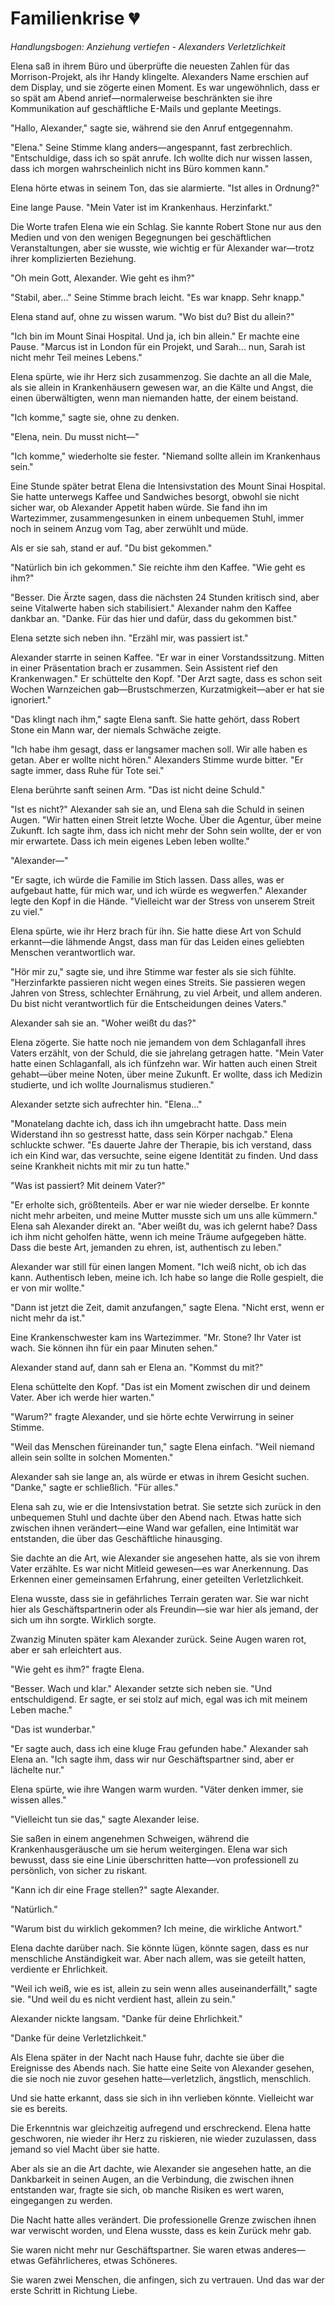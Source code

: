 # Familienkrise 💔

*Handlungsbogen: Anziehung vertiefen - Alexanders Verletzlichkeit*

Elena saß in ihrem Büro und überprüfte die neuesten Zahlen für das Morrison-Projekt, als ihr Handy klingelte. Alexanders Name erschien auf dem Display, und sie zögerte einen Moment. Es war ungewöhnlich, dass er so spät am Abend anrief—normalerweise beschränkten sie ihre Kommunikation auf geschäftliche E-Mails und geplante Meetings.

"Hallo, Alexander," sagte sie, während sie den Anruf entgegennahm.

"Elena." Seine Stimme klang anders—angespannt, fast zerbrechlich. "Entschuldige, dass ich so spät anrufe. Ich wollte dich nur wissen lassen, dass ich morgen wahrscheinlich nicht ins Büro kommen kann."

Elena hörte etwas in seinem Ton, das sie alarmierte. "Ist alles in Ordnung?"

Eine lange Pause. "Mein Vater ist im Krankenhaus. Herzinfarkt."

Die Worte trafen Elena wie ein Schlag. Sie kannte Robert Stone nur aus den Medien und von den wenigen Begegnungen bei geschäftlichen Veranstaltungen, aber sie wusste, wie wichtig er für Alexander war—trotz ihrer komplizierten Beziehung.

"Oh mein Gott, Alexander. Wie geht es ihm?"

"Stabil, aber..." Seine Stimme brach leicht. "Es war knapp. Sehr knapp."

Elena stand auf, ohne zu wissen warum. "Wo bist du? Bist du allein?"

"Ich bin im Mount Sinai Hospital. Und ja, ich bin allein." Er machte eine Pause. "Marcus ist in London für ein Projekt, und Sarah... nun, Sarah ist nicht mehr Teil meines Lebens."

Elena spürte, wie ihr Herz sich zusammenzog. Sie dachte an all die Male, als sie allein in Krankenhäusern gewesen war, an die Kälte und Angst, die einen überwältigten, wenn man niemanden hatte, der einem beistand.

"Ich komme," sagte sie, ohne zu denken.

"Elena, nein. Du musst nicht—"

"Ich komme," wiederholte sie fester. "Niemand sollte allein im Krankenhaus sein."

Eine Stunde später betrat Elena die Intensivstation des Mount Sinai Hospital. Sie hatte unterwegs Kaffee und Sandwiches besorgt, obwohl sie nicht sicher war, ob Alexander Appetit haben würde. Sie fand ihn im Wartezimmer, zusammengesunken in einem unbequemen Stuhl, immer noch in seinem Anzug vom Tag, aber zerwühlt und müde.

Als er sie sah, stand er auf. "Du bist gekommen."

"Natürlich bin ich gekommen." Sie reichte ihm den Kaffee. "Wie geht es ihm?"

"Besser. Die Ärzte sagen, dass die nächsten 24 Stunden kritisch sind, aber seine Vitalwerte haben sich stabilisiert." Alexander nahm den Kaffee dankbar an. "Danke. Für das hier und dafür, dass du gekommen bist."

Elena setzte sich neben ihn. "Erzähl mir, was passiert ist."

Alexander starrte in seinen Kaffee. "Er war in einer Vorstandssitzung. Mitten in einer Präsentation brach er zusammen. Sein Assistent rief den Krankenwagen." Er schüttelte den Kopf. "Der Arzt sagte, dass es schon seit Wochen Warnzeichen gab—Brustschmerzen, Kurzatmigkeit—aber er hat sie ignoriert."

"Das klingt nach ihm," sagte Elena sanft. Sie hatte gehört, dass Robert Stone ein Mann war, der niemals Schwäche zeigte.

"Ich habe ihm gesagt, dass er langsamer machen soll. Wir alle haben es getan. Aber er wollte nicht hören." Alexanders Stimme wurde bitter. "Er sagte immer, dass Ruhe für Tote sei."

Elena berührte sanft seinen Arm. "Das ist nicht deine Schuld."

"Ist es nicht?" Alexander sah sie an, und Elena sah die Schuld in seinen Augen. "Wir hatten einen Streit letzte Woche. Über die Agentur, über meine Zukunft. Ich sagte ihm, dass ich nicht mehr der Sohn sein wollte, der er von mir erwartete. Dass ich mein eigenes Leben leben wollte."

"Alexander—"

"Er sagte, ich würde die Familie im Stich lassen. Dass alles, was er aufgebaut hatte, für mich war, und ich würde es wegwerfen." Alexander legte den Kopf in die Hände. "Vielleicht war der Stress von unserem Streit zu viel."

Elena spürte, wie ihr Herz brach für ihn. Sie hatte diese Art von Schuld erkannt—die lähmende Angst, dass man für das Leiden eines geliebten Menschen verantwortlich war.

"Hör mir zu," sagte sie, und ihre Stimme war fester als sie sich fühlte. "Herzinfarkte passieren nicht wegen eines Streits. Sie passieren wegen Jahren von Stress, schlechter Ernährung, zu viel Arbeit, und allem anderen. Du bist nicht verantwortlich für die Entscheidungen deines Vaters."

Alexander sah sie an. "Woher weißt du das?"

Elena zögerte. Sie hatte noch nie jemandem von dem Schlaganfall ihres Vaters erzählt, von der Schuld, die sie jahrelang getragen hatte. "Mein Vater hatte einen Schlaganfall, als ich fünfzehn war. Wir hatten auch einen Streit gehabt—über meine Noten, über meine Zukunft. Er wollte, dass ich Medizin studierte, und ich wollte Journalismus studieren."

Alexander setzte sich aufrechter hin. "Elena..."

"Monatelang dachte ich, dass ich ihn umgebracht hatte. Dass mein Widerstand ihn so gestresst hatte, dass sein Körper nachgab." Elena schluckte schwer. "Es dauerte Jahre der Therapie, bis ich verstand, dass ich ein Kind war, das versuchte, seine eigene Identität zu finden. Und dass seine Krankheit nichts mit mir zu tun hatte."

"Was ist passiert? Mit deinem Vater?"

"Er erholte sich, größtenteils. Aber er war nie wieder derselbe. Er konnte nicht mehr arbeiten, und meine Mutter musste sich um uns alle kümmern." Elena sah Alexander direkt an. "Aber weißt du, was ich gelernt habe? Dass ich ihm nicht geholfen hätte, wenn ich meine Träume aufgegeben hätte. Dass die beste Art, jemanden zu ehren, ist, authentisch zu leben."

Alexander war still für einen langen Moment. "Ich weiß nicht, ob ich das kann. Authentisch leben, meine ich. Ich habe so lange die Rolle gespielt, die er von mir wollte."

"Dann ist jetzt die Zeit, damit anzufangen," sagte Elena. "Nicht erst, wenn er nicht mehr da ist."

Eine Krankenschwester kam ins Wartezimmer. "Mr. Stone? Ihr Vater ist wach. Sie können ihn für ein paar Minuten sehen."

Alexander stand auf, dann sah er Elena an. "Kommst du mit?"

Elena schüttelte den Kopf. "Das ist ein Moment zwischen dir und deinem Vater. Aber ich werde hier warten."

"Warum?" fragte Alexander, und sie hörte echte Verwirrung in seiner Stimme.

"Weil das Menschen füreinander tun," sagte Elena einfach. "Weil niemand allein sein sollte in solchen Momenten."

Alexander sah sie lange an, als würde er etwas in ihrem Gesicht suchen. "Danke," sagte er schließlich. "Für alles."

Elena sah zu, wie er die Intensivstation betrat. Sie setzte sich zurück in den unbequemen Stuhl und dachte über den Abend nach. Etwas hatte sich zwischen ihnen verändert—eine Wand war gefallen, eine Intimität war entstanden, die über das Geschäftliche hinausging.

Sie dachte an die Art, wie Alexander sie angesehen hatte, als sie von ihrem Vater erzählte. Es war nicht Mitleid gewesen—es war Anerkennung. Das Erkennen einer gemeinsamen Erfahrung, einer geteilten Verletzlichkeit.

Elena wusste, dass sie in gefährliches Terrain geraten war. Sie war nicht hier als Geschäftspartnerin oder als Freundin—sie war hier als jemand, der sich um ihn sorgte. Wirklich sorgte.

Zwanzig Minuten später kam Alexander zurück. Seine Augen waren rot, aber er sah erleichtert aus.

"Wie geht es ihm?" fragte Elena.

"Besser. Wach und klar." Alexander setzte sich neben sie. "Und entschuldigend. Er sagte, er sei stolz auf mich, egal was ich mit meinem Leben mache."

"Das ist wunderbar."

"Er sagte auch, dass ich eine kluge Frau gefunden habe." Alexander sah Elena an. "Ich sagte ihm, dass wir nur Geschäftspartner sind, aber er lächelte nur."

Elena spürte, wie ihre Wangen warm wurden. "Väter denken immer, sie wissen alles."

"Vielleicht tun sie das," sagte Alexander leise.

Sie saßen in einem angenehmen Schweigen, während die Krankenhausgeräusche um sie herum weitergingen. Elena war sich bewusst, dass sie eine Linie überschritten hatte—von professionell zu persönlich, von sicher zu riskant.

"Kann ich dir eine Frage stellen?" sagte Alexander.

"Natürlich."

"Warum bist du wirklich gekommen? Ich meine, die wirkliche Antwort."

Elena dachte darüber nach. Sie könnte lügen, könnte sagen, dass es nur menschliche Anständigkeit war. Aber nach allem, was sie geteilt hatten, verdiente er Ehrlichkeit.

"Weil ich weiß, wie es ist, allein zu sein wenn alles auseinanderfällt," sagte sie. "Und weil du es nicht verdient hast, allein zu sein."

Alexander nickte langsam. "Danke für deine Ehrlichkeit."

"Danke für deine Verletzlichkeit."

Als Elena später in der Nacht nach Hause fuhr, dachte sie über die Ereignisse des Abends nach. Sie hatte eine Seite von Alexander gesehen, die sie noch nie zuvor gesehen hatte—verletzlich, ängstlich, menschlich.

Und sie hatte erkannt, dass sie sich in ihn verlieben könnte. Vielleicht war sie es bereits.

Die Erkenntnis war gleichzeitig aufregend und erschreckend. Elena hatte geschworen, nie wieder ihr Herz zu riskieren, nie wieder zuzulassen, dass jemand so viel Macht über sie hatte.

Aber als sie an die Art dachte, wie Alexander sie angesehen hatte, an die Dankbarkeit in seinen Augen, an die Verbindung, die zwischen ihnen entstanden war, fragte sie sich, ob manche Risiken es wert waren, eingegangen zu werden.

Die Nacht hatte alles verändert. Die professionelle Grenze zwischen ihnen war verwischt worden, und Elena wusste, dass es kein Zurück mehr gab.

Sie waren nicht mehr nur Geschäftspartner. Sie waren etwas anderes—etwas Gefährlicheres, etwas Schöneres.

Sie waren zwei Menschen, die anfingen, sich zu vertrauen. Und das war der erste Schritt in Richtung Liebe.